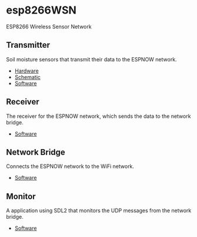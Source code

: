 # esp8266WSN

ESP8266 Wireless Sensor Network 

## Transmitter
Soil moisture sensors that transmit their data to the ESPNOW network.

- [Hardware](./transmitter/hardware)
- [Schematic](./transmitter/hardware/transmitter.pdf)
- [Software](./transmitter/software)


## Receiver
The receiver for the ESPNOW network, which sends the data to the network bridge.

- [Software](./receiver)


## Network Bridge
Connects the ESPNOW network to the WiFi network.

- [Software](./network_bridge)


## Monitor
A application using SDL2 that monitors the UDP messages from the network bridge. 

- [Software](./monitor)
